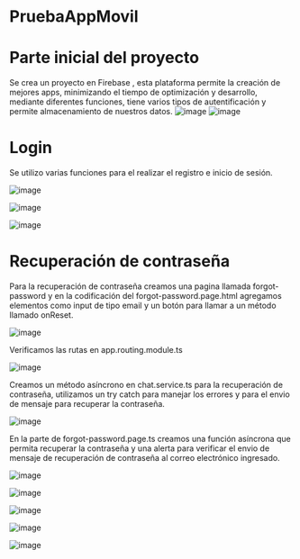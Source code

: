 # PruebaAppMovil 
# Parte inicial del proyecto
Se crea un proyecto en Firebase , esta plataforma permite la creación de mejores apps, minimizando el tiempo de optimización y desarrollo, mediante diferentes funciones, tiene varios tipos de autentificación y permite almacenamiento de nuestros datos.
![image](https://user-images.githubusercontent.com/66235614/145815435-2ba8547a-5cab-4a79-9cf4-8e09e8a504d0.png)
![image](https://user-images.githubusercontent.com/66235614/145815506-82642c60-1a8a-45d9-a79f-b73f6d413241.png)
# Login
Se utilizo varias funciones para el realizar el registro e inicio de sesión.

![image](https://user-images.githubusercontent.com/66235614/145815724-fc57fd8d-dc00-41ac-94cc-fed1a4c4f7f2.png)

![image](https://user-images.githubusercontent.com/66235614/145815739-e518852a-a01f-408a-9d98-6a44537df000.png)

![image](https://user-images.githubusercontent.com/66235614/145816804-9a7c244d-c798-42e2-8592-e323e825900f.png)

# Recuperación de contraseña 
Para la recuperación de contraseña creamos una pagina llamada forgot-password y en la codificación del forgot-password.page.html agregamos elementos como input de tipo email y un botón para llamar a un método llamado onReset.

![image](https://user-images.githubusercontent.com/66235614/145815833-fe1ef2c5-df73-491b-bad2-a7d9bd34ec29.png)

Verificamos las rutas en app.routing.module.ts

![image](https://user-images.githubusercontent.com/66235614/145815861-b47a33d1-b0ce-4f7c-89ec-e9d4bcaf94c4.png)

Creamos un método asíncrono en chat.service.ts para la recuperación de contraseña, utilizamos un try catch para manejar los errores y para el envio de mensaje para recuperar la contraseña.

![image](https://user-images.githubusercontent.com/66235614/145815975-1ffb3ae4-060e-46f6-818c-cbe9d9655c32.png)

En la parte de forgot-password.page.ts  creamos una función asíncrona  que permita recuperar la contraseña y una alerta para verificar el envio de mensaje de recuperación de contraseña al correo electrónico ingresado.

![image](https://user-images.githubusercontent.com/66235614/145816181-d429c097-d290-4548-9407-248b0b943293.png)

![image](https://user-images.githubusercontent.com/66235614/145817142-055df697-7071-4de9-a2bd-8ac57bc43ec3.png)

![image](https://user-images.githubusercontent.com/66235614/145817172-3ed63ec2-ff32-4578-bdef-9bf457f2195a.png)

![image](https://user-images.githubusercontent.com/66235614/145817247-14e24494-1411-4d36-ba00-66e82b04d3dd.png)

![image](https://user-images.githubusercontent.com/66235614/145817376-b28a0e94-6649-4104-a753-0217232a759a.png)



